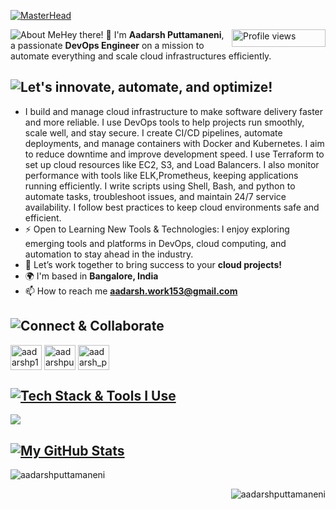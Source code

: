 [![MasterHead](https://media.licdn.com/dms/image/v2/D5616AQEeIBnG1ToZHg/profile-displaybackgroundimage-shrink_350_1400/B56ZZZ_4FDGUAc-/0/1745266641043?e=1752105600&v=beta&t=HaPcI44X-wdQDiyJlcueBh60p6NiRYxmRnQlXvAY8Ew)](https://rishavchanda.io)
<p>
  <span style="float: left;">
    <img src="https://img.shields.io/badge/About_Me-000000?style=for-the-badge&logoColor=white" alt="About Me"/>
  </span>
  <span style="float: aligin="right";">
    <img src="https://komarev.com/ghpvc/?username=aadarshputtamaneni&label=Profile%20views&color=f07d4c&style=plastict" align="right"alt="Profile views" width="150" height="28"/>
  </span>
</p>


Hey there! 👋 I'm **Aadarsh Puttamaneni**, a passionate **DevOps Engineer** on a mission to automate everything and scale cloud infrastructures efficiently.  

## ![Let's innovate, automate, and optimize!](https://img.shields.io/badge/Let's%20innovate,%20automate,%20and%20optimize!-000000?style=for-the-badge&logoColor=white)
- I build and manage cloud infrastructure to make software delivery faster and more reliable. I use DevOps tools to help projects run smoothly, scale well, and stay secure. I create CI/CD pipelines, automate deployments, and manage containers with Docker and Kubernetes. I aim to reduce downtime and improve development speed. I use Terraform to set up cloud resources like EC2, S3, and Load Balancers. I also monitor performance with tools like ELK,Prometheus, keeping applications running efficiently. I write scripts using Shell, Bash, and python to automate tasks, troubleshoot issues, and maintain 24/7 service availability. I follow best practices to keep cloud environments safe and efficient.
- ⚡  Open to Learning New Tools & Technologies: I enjoy exploring emerging tools and platforms in DevOps, cloud computing, and automation to stay ahead in the industry.
- 🌟 Let’s work together to bring success to your **cloud projects!**
- 🌍  I'm based in **Bangalore, India**
- 📫 How to reach me **aadarsh.work153@gmail.com**
## ![Connect & Collaborate](https://img.shields.io/badge/Connect%20&%20Collaborate-black?style=for-the-badge&logoColor=white&labelColor=black)
<p align="left">
<a href="https://twitter.com/aadarshp153" target="blank"><img align="center" src="https://raw.githubusercontent.com/rahuldkjain/github-profile-readme-generator/master/src/images/icons/Social/twitter.svg" alt="aadarshp153" height="40" width="50" /></a>
<a href="https://linkedin.com/in/aadarshputtamaneni" target="blank"><img align="center" src="https://raw.githubusercontent.com/rahuldkjain/github-profile-readme-generator/master/src/images/icons/Social/linked-in-alt.svg" alt="aadarshputtamaneni" height="40" width="50" /></a>
<a href="https://instagram.com/aadarsh_puttamaneni" target="blank"><img align="center" src="https://raw.githubusercontent.com/rahuldkjain/github-profile-readme-generator/master/src/images/icons/Social/instagram.svg" alt="aadarsh_puttamaneni" height="40" width="50" /></a>
</p>

## [![Tech Stack & Tools I Use](https://img.shields.io/badge/Tech_Stack_%26_Tools_I_Use-000000?style=for-the-badge&logo=tools&logoColor=white)](https://github.com/NotHarshhaa)

<p align="left">
  <a href="https://skillicons.dev">
    <img src="https://skillicons.dev/icons?i=aws,ansible,linux,docker,kubernetes,jenkins,vscode,terraform,git,github,python,java,bash,sql"/>
  </a>
</p>

 
## [![My GitHub Stats](https://img.shields.io/badge/My_GitHub_Stats-000000?style=for-the-badge&logoColor=white)](https://github.com/NotHarshhaa)

<p>&nbsp;<img align="left" src="https://github-readme-stats.vercel.app/api?username=aadarshputtamaneni&show_icons=true&locale=en&theme=radical" alt="aadarshputtamaneni" /></p>
<p><img align="right" src="https://github-readme-stats.vercel.app/api/top-langs?username=aadarshputtamaneni&show_icons=true&locale=en&layout=compact&theme=radical" alt="aadarshputtamaneni" /></p>

